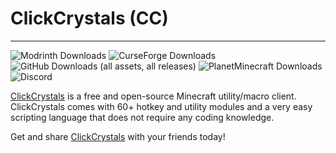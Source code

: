 # ClickCrystals (CC)

---------------------------------------------------------------

![Modrinth Downloads](https://img.shields.io/modrinth/dt/clickcrystals?label=Modrinth&color=04b54b)
![CurseForge Downloads](https://img.shields.io/curseforge/dt/946253?label=CurseForge&color=orange)
![GitHub Downloads (all assets, all releases)](https://img.shields.io/github/downloads/itzispyder/clickcrystals/total?label=GitHub&color=blue)
![PlanetMinecraft Downloads](https://img.shields.io/badge/PlanetMC-8.2k-brightgreen)
![Discord](https://img.shields.io/discord/1095079504516493404?label=Discord&color=b434eb)

[ClickCrystals](https://clickcrystals.xyz/) is a free and open-source Minecraft utility/macro client. \
ClickCrystals comes with 60+ hotkey and utility modules and a very easy scripting language that does not require any coding knowledge.

Get and share [ClickCrystals](https://clickcrystals.xyz/download) with your friends today!
